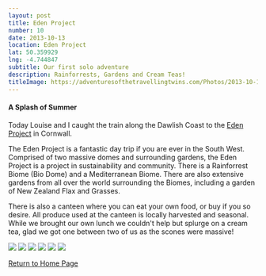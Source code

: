 ```yaml
---
layout: post
title: Eden Project
number: 10
date: 2013-10-13
location: Eden Project 
lat: 50.359929
lng: -4.744847
subtitle: Our first solo adventure
description: Rainforrests, Gardens and Cream Teas!
titleImage: https://adventuresofthetravellingtwins.com/Photos/2013-10-13-EdenProject/cover-min.JPG
---
```


<h4>A Splash of Summer</h4>

Today Louise and I caught the train along the Dawlish Coast to the <a target="_blank" href="http://www.edenproject.com/">Eden Project</a> in Cornwall. 

The Eden Project is a fantastic day trip if you are ever in the South West. Comprised of two massive domes and surrounding gardens, the Eden Project is a project in sustainability and community.
There is a Rainforrest Biome (Bio Dome) and a Mediterranean Biome. There are also extensive gardens from all over the world surrounding the Biomes, including a garden of New Zealand Flax and Grasses. 

There is also a canteen where you can eat your own food, or buy if you so desire. All produce used at the canteen is locally harvested and seasonal. While we brought our own lunch we couldn't help but splurge on a cream tea, glad we got one between two of us as the scones were massive!

<img src="https://adventuresofthetravellingtwins.com/Photos/2013-10-13-EdenProject/day11-min.JPG" class="image1">
<img src="https://adventuresofthetravellingtwins.com/Photos/2013-10-13-EdenProject/day12-min.JPG" class="image1">
<img src="https://adventuresofthetravellingtwins.com/Photos/2013-10-13-EdenProject/day13-min.JPG" class="image1">
<img src="https://adventuresofthetravellingtwins.com/Photos/2013-10-13-EdenProject/day14-min.JPG" class="image1">
<img src="https://adventuresofthetravellingtwins.com/Photos/2013-10-13-EdenProject/day15-min.JPG" class="image1">
<img src="https://adventuresofthetravellingtwins.com/Photos/2013-10-13-EdenProject/day16-min.JPG" class="image1">

<a href="https://adventuresofthetravellingtwins.com/">Return to Home Page</a>
